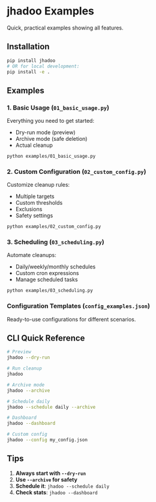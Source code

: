 # jhadoo Examples

Quick, practical examples showing all features.

## Installation
```bash
pip install jhadoo
# OR for local development:
pip install -e .
```

## Examples

### 1. Basic Usage (`01_basic_usage.py`)
Everything you need to get started:
- Dry-run mode (preview)
- Archive mode (safe deletion)
- Actual cleanup

```bash
python examples/01_basic_usage.py
```

### 2. Custom Configuration (`02_custom_config.py`)
Customize cleanup rules:
- Multiple targets
- Custom thresholds
- Exclusions
- Safety settings

```bash
python examples/02_custom_config.py
```

### 3. Scheduling (`03_scheduling.py`)
Automate cleanups:
- Daily/weekly/monthly schedules
- Custom cron expressions
- Manage scheduled tasks

```bash
python examples/03_scheduling.py
```

### Configuration Templates (`config_examples.json`)
Ready-to-use configurations for different scenarios.

## CLI Quick Reference

```bash
# Preview
jhadoo --dry-run

# Run cleanup
jhadoo

# Archive mode
jhadoo --archive

# Schedule daily
jhadoo --schedule daily --archive

# Dashboard
jhadoo --dashboard

# Custom config
jhadoo --config my_config.json
```

## Tips

1. **Always start with `--dry-run`**
2. **Use `--archive` for safety**
3. **Schedule it**: `jhadoo --schedule daily`
4. **Check stats**: `jhadoo --dashboard`

